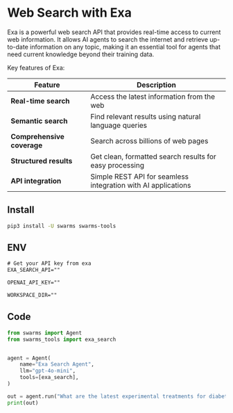 # Web Search with Exa


Exa is a powerful web search API that provides real-time access to current web information. It allows AI agents to search the internet and retrieve up-to-date information on any topic, making it an essential tool for agents that need current knowledge beyond their training data.

Key features of Exa:

| Feature                  | Description                                                        |
|--------------------------|--------------------------------------------------------------------|
| **Real-time search**     | Access the latest information from the web                         |
| **Semantic search**      | Find relevant results using natural language queries                |
| **Comprehensive coverage** | Search across billions of web pages                              |
| **Structured results**   | Get clean, formatted search results for easy processing            |
| **API integration**      | Simple REST API for seamless integration with AI applications       |

## Install

```bash
pip3 install -U swarms swarms-tools
```

## ENV

```txt
# Get your API key from exa
EXA_SEARCH_API=""

OPENAI_API_KEY=""

WORKSPACE_DIR=""
```

## Code

```python
from swarms import Agent
from swarms_tools import exa_search


agent = Agent(
    name="Exa Search Agent",
    llm="gpt-4o-mini",
    tools=[exa_search],
)

out = agent.run("What are the latest experimental treatments for diabetes?")
print(out)
```